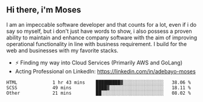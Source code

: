 ## Hi there, i'm Moses

I am an impeccable software developer and that counts for a lot, even if i do say so myself, but i don't just have words to show, i also possess a proven ability to maintain and enhance company software with the aim of improving operational functionality in line with business requirement. I build for the web and businesses with my favorite stacks.
- ⚡ Finding my way into Cloud Services (Primarily AWS and GoLang)
- Acting Professional on LinkedIn: https://linkedin.com/in/adebayo-moses

<!--START_SECTION:waka-->

```text
HTML             1 hr 43 mins    █████████▓░░░░░░░░░░░░░░░   38.06 %
SCSS             49 mins         ████▓░░░░░░░░░░░░░░░░░░░░   18.11 %
Other            21 mins         ██░░░░░░░░░░░░░░░░░░░░░░░   08.02 %
```

<!--END_SECTION:waka-->
